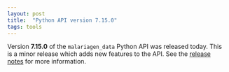 ```yaml
---
layout: post
title:  "Python API version 7.15.0"
tags: tools
---
```


Version <strong>7.15.0</strong> of the `malariagen_data` Python API was
released today. This is a minor release which adds new features to the
API. See the [release
notes](https://github.com/malariagen/malariagen-data-python/releases/tag/v7.15.0)
for more information.
